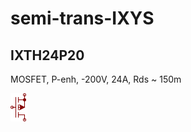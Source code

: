 # semi-trans-IXYS

## IXTH24P20
MOSFET, P-enh, -200V, 24A, Rds ~ 150m

![IXTH24P20__1__1](/images/semi-trans-IXYS__IXTH24P20__1__1.png?raw=true) 
